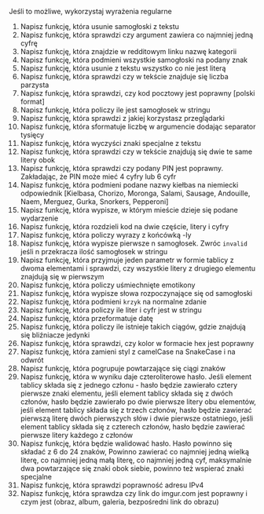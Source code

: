 Jeśli to możliwe, wykorzystaj wyrażenia regularne

1. Napisz funkcję, która usunie samogłoski z tekstu
2. Napisz funkcję, która sprawdzi czy argument zawiera co najmniej jedną cyfrę
3. Napisz funkcję, która znajdzie w redditowym linku nazwę kategorii
4. Napisz funkcję, która podmieni wszystkie samogłoski na podany znak
5. Napisz funkcję, która usunie z tekstu wszystko co nie jest literą
6. Napisz funkcję, która sprawdzi czy w tekście znajduje się liczba parzysta
7. Napisz funkcję, która sprawdzi, czy kod pocztowy jest poprawny [polski format]
8. Napisz funkcję, która policzy ile jest samogłosek w stringu
9. Napisz funkcję, która sprawdzi z jakiej korzystasz przeglądarki
10. Napisz funkcję, która sformatuje liczbę w argumencie dodając separator tysięcy
11. Napisz funkcję, która wyczyści znaki specjalne z tekstu
12. Napisz funkcję, która sprawdzi czy w tekście znajdują się dwie te same litery obok
13. Napisz funkcję, która sprawdzi czy podany PIN jest poprawny. Zakładając, że PIN może mieć 4 cyfry lub 6 cyfr
14. Napisz funkcję, która podmieni podane nazwy kiełbas na niemiecki odpowiednik [Kielbasa, Chorizo, Moronga, Salami, Sausage, Andouille, Naem, Merguez, Gurka, Snorkers, Pepperoni]
15. Napisz funkcję, która wypisze, w którym mieście dzieje się podane wydarzenie
16. Napisz funkcję, która rozdzieli kod na dwie częście, litery i cyfry
17. Napisz funkcję, która policzy wyrazy z końcówką -ly
18. Napisz funkcję, która wypisze pierwsze n samogłosek. Zwróc `invalid` jeśli n przekracza ilość samogłosek w stringu
19. Napisz funkcję, która przyjmuje jeden parametr w formie tablicy z dwoma elementami i sprawdzi, czy wszystkie litery z drugiego elementu znajdują się w pierwszym 
20. Napisz funkcję, która policzy uśmiechnięte emotikony
21. Napisz funkcję, która wypisze słowa rozpoczynające się od samogłoski
22. Napisz funkcję, która podmieni `krzyk` na normalne zdanie
23. Napisz funkcję, która policzy ile liter i cyfr jest w stringu
24. Napisz funkcję, która przeformatuje datę
25. Napisz funkcję, która policzy ile istnieje takich ciągów, gdzie znajdują się bliźniacze jedynki
26. Napisz funkcję, która sprawdzi, czy kolor w formacie hex jest poprawny
27. Napisz funkcję, która zamieni styl z camelCase na SnakeCase i na odwrót
28. Napisz funkcję, która pogrupuje powtarzające się ciągi znaków
29. Napisz funkcję, która w wyniku daje czteroliterowe hasło. Jeśli element tablicy składa się z jednego członu - hasło będzie zawierało cztery pierwsze znaki elementu, jeśli element tablicy składa się z dwóch członów, hasło będzie zawierało po dwie pierwsze litery obu elementów, jeśli element tablicy składa się z trzech członów, hasło będzie zawierać pierwszą literę dwóch pierwszych słów i dwie pierwsze ostatniego, jeśli element tablicy składa się z czterech członów, hasło będzie zawierać pierwsze litery każdego z członów
30. Napisz funkcję, która będzie walidować hasło. Hasło powinno się składać z 6 do 24 znaków, Powinno zawierać co najmniej jedną wielką literę, co najmniej jedną małą literę, co najmniej jedną cyf, maksymalnie dwa powtarzające się znaki obok siebie, powinno też wspierać znaki specjalne
31. Napisz funkcję, która sprawdzi poprawność adresu IPv4
32. Napisz funkcję, która sprawdza czy link do imgur.com jest poprawny i czym jest (obraz, album, galeria, bezpośredni link do obrazu)
